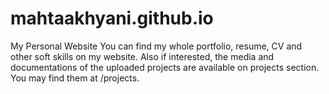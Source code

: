 # mahtaakhyani.github.io
My Personal Website
You can find my whole portfolio, resume, CV and other soft skills on my website.
Also if interested, the media and documentations of the uploaded projects are available on projects section.
You may find them at /projects.
